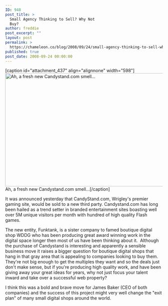 ```yaml
---
ID: 948
post_title: >
  Small Agency Thinking to Sell? Why Not
  Buy?
author: freddie
post_excerpt: ""
layout: post
permalink: >
  https://chameleon.co/blog/2008/09/24/small-agency-thinking-to-sell-why-not-buy/
published: true
post_date: 2008-09-24 00:00:00
---
```

[caption id="attachment_437" align="alignnone" width="598"]<a href="https://takemetoyourleader.com/wp-content/uploads/2008/09/candystand.jpg"><img class="size-full wp-image-437" title="The New Unbranded Candystand.com" src="https://takemetoyourleader.com/wp-content/uploads/2008/09/candystand.jpg" alt="Ah, a fresh new Candystand.com smell..." width="598" height="362" /></a> Ah, a fresh new Candystand.com smell...[/caption]

It was announced yesterday that CandyStand.com, Wrigley's premier gaming site, would be sold to a new third party. Candystand.com has long been hailed as a trend setter in branded entertainment sites boasting well over 5M unique visitors per month with hundred of high quality Flash games.

The new entity, Funktank, is a sister company to famed boutique digital shop WDDG who has been producing great award winning work in the digital space longer then most of us have been thinking about it.  Although the purchase of Candystand is interesting and apparently a sensible business move it raises a bigger question for boutique digital shops that hang in that gray area that is appealing to companies looking to buy them. They're not big enough to get the multiples they want and so the deals just don't make sense, but if you're producing high quality work, and have been giving away your great ideas for years, why not just focus your talent inward and take over a successful web property?

I think this was a bold and brave move for James Baker (CEO of both companies) and the success of this project might very well change the "exit plan" of many small digital shops around the world.